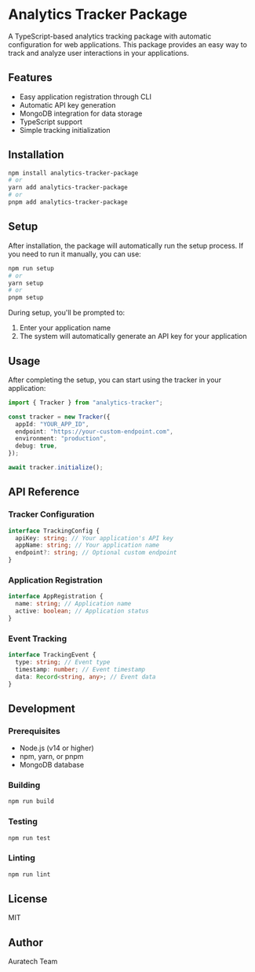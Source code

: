 # Analytics Tracker Package

A TypeScript-based analytics tracking package with automatic configuration for web applications. This package provides an easy way to track and analyze user interactions in your applications.

## Features

- Easy application registration through CLI
- Automatic API key generation
- MongoDB integration for data storage
- TypeScript support
- Simple tracking initialization

## Installation

```bash
npm install analytics-tracker-package
# or
yarn add analytics-tracker-package
# or
pnpm add analytics-tracker-package
```

## Setup

After installation, the package will automatically run the setup process. If you need to run it manually, you can use:

```bash
npm run setup
# or
yarn setup
# or
pnpm setup
```

During setup, you'll be prompted to:

1. Enter your application name
2. The system will automatically generate an API key for your application

## Usage

After completing the setup, you can start using the tracker in your application:

```typescript
import { Tracker } from "analytics-tracker";

const tracker = new Tracker({
  appId: "YOUR_APP_ID",
  endpoint: "https://your-custom-endpoint.com",
  environment: "production",
  debug: true,
});

await tracker.initialize();
```

## API Reference

### Tracker Configuration

```typescript
interface TrackingConfig {
  apiKey: string; // Your application's API key
  appName: string; // Your application name
  endpoint?: string; // Optional custom endpoint
}
```

### Application Registration

```typescript
interface AppRegistration {
  name: string; // Application name
  active: boolean; // Application status
}
```

### Event Tracking

```typescript
interface TrackingEvent {
  type: string; // Event type
  timestamp: number; // Event timestamp
  data: Record<string, any>; // Event data
}
```

## Development

### Prerequisites

- Node.js (v14 or higher)
- npm, yarn, or pnpm
- MongoDB database

### Building

```bash
npm run build
```

### Testing

```bash
npm run test
```

### Linting

```bash
npm run lint
```

## License

MIT

## Author

Auratech Team

